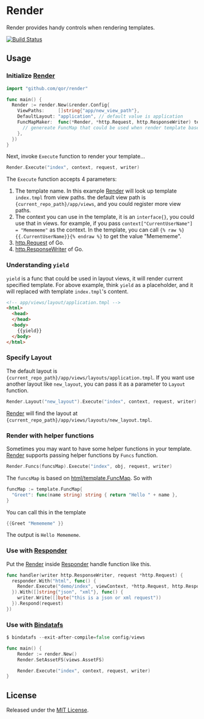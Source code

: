 # Render

Render provides handy controls when rendering templates.

[![Build Status](https://travis-ci.com/qor/render.svg?branch=master)](https://travis-ci.com/qor/render)

## Usage

### Initialize [Render](https://github.com/qor/render)

```go
import "github.com/qor/render"

func main() {
  Render := render.New(&render.Config{
    ViewPaths:     []string{"app/new_view_path"},
    DefaultLayout: "application", // default value is application
    FuncMapMaker:  func(*Render, *http.Request, http.ResponseWriter) template.FuncMap {
      // genereate FuncMap that could be used when render template based on request info
    },
  })
}
```

Next, invoke `Execute` function to render your template...

```go
Render.Execute("index", context, request, writer)
```

The `Execute` function accepts 4 parameters:

1. The template name. In this example [Render](https://github.com/qor/render) will look up template `index.tmpl` from view paths. the default view path is `{current_repo_path}/app/views`, and you could register more view paths.
2. The context you can use in the template, it is an `interface{}`, you could use that in views. for example, if you pass `context["CurrentUserName"] = "Memememe"` as the context. In the template, you can call `{% raw %}{{.CurrentUserName}}{% endraw %}` to get the value "Memememe".
3. [http.Request](https://golang.org/pkg/net/http/#Request) of Go.
4. [http.ResponseWriter](https://golang.org/pkg/net/http/#ResponseWriter) of Go.

### Understanding `yield`

`yield` is a func that could be used in layout views, it will render current specified template. For above example, think `yield` as a placeholder, and it will replaced with template `index.tmpl`'s content.

```html
<!-- app/views/layout/application.tmpl -->
<html>
  <head>
  </head>
  <body>
    {{yield}}
  </body>
</html>
```

### Specify Layout

The default layout is `{current_repo_path}/app/views/layouts/application.tmpl`. If you want use another layout like `new_layout`, you can pass it as a parameter to `Layout` function.

```go
Render.Layout("new_layout").Execute("index", context, request, writer)
```

[Render](https://github.com/qor/render) will find the layout at `{current_repo_path}/app/views/layouts/new_layout.tmpl`.

### Render with helper functions

Sometimes you may want to have some helper functions in your template. [Render](https://github.com/qor/render) supports passing helper functions by `Funcs` function.

```go
Render.Funcs(funcsMap).Execute("index", obj, request, writer)
```

The `funcsMap` is based on [html/template.FuncMap](https://golang.org/src/html/template/template.go?h=FuncMap#L305). So with

```go
funcMap := template.FuncMap{
  "Greet": func(name string) string { return "Hello " + name },
}
```

You can call this in the template

```go
{{Greet "Memememe" }}
```

The output is `Hello Memememe`.

### Use with [Responder](./responder.md)

Put the [Render](https://github.com/qor/render) inside [Responder](./responder.md) handle function like this.

```go
func handler(writer http.ResponseWriter, request *http.Request) {
  responder.With("html", func() {
    Render.Execute("demo/index", viewContext, *http.Request, http.ResponseWriter)
  }).With([]string{"json", "xml"}, func() {
    writer.Write([]byte("this is a json or xml request"))
  }).Respond(request)
})
```

### Use with [Bindatafs](../plugins/bindata.md)

```go
$ bindatafs --exit-after-compile=false config/views

func main() {
	Render := render.New()
	Render.SetAssetFS(views.AssetFS)

	Render.Execute("index", context, request, writer)
}
```

## License

Released under the [MIT License](http://opensource.org/licenses/MIT).
